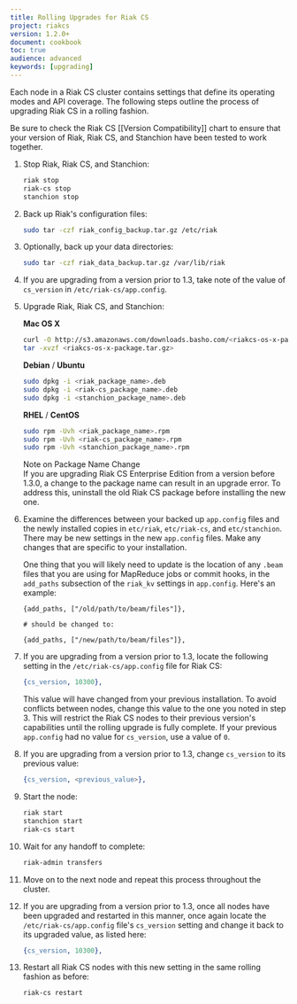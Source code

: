 ```yaml
---
title: Rolling Upgrades for Riak CS
project: riakcs
version: 1.2.0+
document: cookbook
toc: true
audience: advanced
keywords: [upgrading]
---
```


Each node in a Riak CS cluster contains settings that define its
operating modes and API coverage. The following steps outline the
process of upgrading Riak CS in a rolling fashion.

Be sure to check the Riak CS [[Version Compatibility]] chart to ensure
that your version of Riak, Riak CS, and Stanchion have been tested to
work together.

1. Stop Riak, Riak CS, and Stanchion:

	```bash
	riak stop
	riak-cs stop
	stanchion stop
	```

2. Back up Riak's configuration files:

	```bash
	sudo tar -czf riak_config_backup.tar.gz /etc/riak
	```

3. Optionally, back up your data directories:

	```bash
	sudo tar -czf riak_data_backup.tar.gz /var/lib/riak
	```

4. If you are upgrading from a version prior to 1.3, take note of the
   value of `cs_version` in `/etc/riak-cs/app.config`.

5. Upgrade Riak, Riak CS, and Stanchion:

    **Mac OS X**

    ```bash
    curl -O http://s3.amazonaws.com/downloads.basho.com/<riakcs-os-x-package.tar.gz>
    tar -xvzf <riakcs-os-x-package.tar.gz>
    ```


	**Debian** / **Ubuntu**

	```bash
	sudo dpkg -i <riak_package_name>.deb
	sudo dpkg -i <riak-cs_package_name>.deb
	sudo dpkg -i <stanchion_package_name>.deb
	```

	**RHEL** / **CentOS**

	```bash
	sudo rpm -Uvh <riak_package_name>.rpm
	sudo rpm -Uvh <riak-cs_package_name>.rpm
	sudo rpm -Uvh <stanchion_package_name>.rpm
	```

    <div class="note">
    <div class="title">Note on Package Name Change</div>
    If you are upgrading Riak CS Enterprise Edition from a version before
    1.3.0, a change to the package name can result in an upgrade error.
    To address this, uninstall the old Riak CS package before installing
    the new one.
    </div>

6. Examine the differences between your backed up `app.config` files and
   the newly installed copies in `etc/riak`, `etc/riak-cs`, and
   `etc/stanchion`. There may be new settings in the new `app.config`
   files. Make any changes that are specific to your installation.

    One thing that you will likely need to update is the location of any
    `.beam` files that you are using for MapReduce jobs or commit hooks,
    in the `add_paths` subsection of the `riak_kv` settings in
    `app.config`. Here's an example:

	  ```appconfig
	  {add_paths, ["/old/path/to/beam/files"]},

 	  # should be changed to:

	  {add_paths, ["/new/path/to/beam/files"]},
	  ```

7. If you are upgrading from a version prior to 1.3, locate the
   following setting in the `/etc/riak-cs/app.config` file for Riak CS:

	```erlang
	{cs_version, 10300},
	```

    This value will have changed from your previous installation.  To
    avoid conflicts between nodes, change this value to the one you noted
    in step 3.  This will restrict the Riak CS nodes to their previous
    version's capabilities until the rolling upgrade is fully complete.
    If your previous `app.config` had no value for `cs_version`, use a
    value of `0`.

8. If you are upgrading from a version prior to 1.3, change `cs_version`
   to its previous value:

	```erlang
	{cs_version, <previous_value>},
	```

9. Start the node:

	```bash
	riak start
	stanchion start
	riak-cs start
	```

10. Wait for any handoff to complete:

	```bash
	riak-admin transfers
	```

11. Move on to the next node and repeat this process throughout the
   cluster.

12. If you are upgrading from a version prior to 1.3, once all nodes
    have been upgraded and restarted in this manner, once again locate
    the `/etc/riak-cs/app.config` file's `cs_version` setting and change
    it back to its upgraded value, as listed here:

	```erlang
	{cs_version, 10300},
	```

13. Restart all Riak CS nodes with this new setting in the same rolling
    fashion as before:

	```bash
	riak-cs restart
	```
